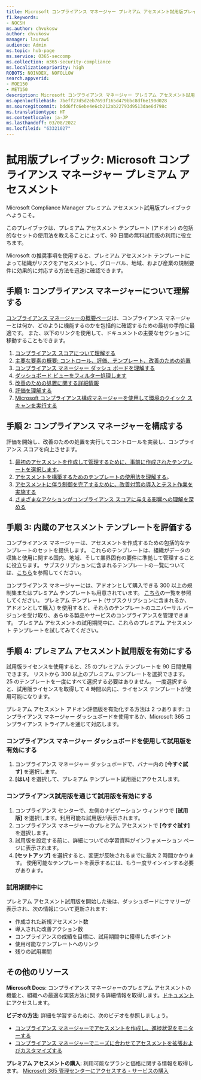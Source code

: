 ```yaml
---
title: Microsoft コンプライアンス マネージャー プレミアム アセスメント試用版プレイブック
f1.keywords:
- NOCSH
ms.author: chvukosw
author: chvukosw
manager: laurawi
audience: Admin
ms.topic: hub-page
ms.service: O365-seccomp
ms.collection: m365-security-compliance
ms.localizationpriority: high
ROBOTS: NOINDEX, NOFOLLOW
search.appverid:
- MOE150
- MET150
description: Microsoft コンプライアンス マネージャー プレミアム アセスメント試用版プレイブック。
ms.openlocfilehash: 7beff27d5d2eb7693f165d479bbc8df6e190d028
ms.sourcegitcommit: bdd6ffc6ebe4e6cb212ab22793d9513dae6d798c
ms.translationtype: HT
ms.contentlocale: ja-JP
ms.lasthandoff: 03/08/2022
ms.locfileid: "63321027"
---
```

# <a name="trial-playbook-microsoft-compliance-manager-premium-assessments"></a>試用版プレイブック: Microsoft コンプライアンス マネージャー プレミアム アセスメント

Microsoft Compliance Manager プレミアム アセスメント試用版プレイブックへようこそ。

このプレイブックは、プレミアム アセスメント テンプレート (アドオン) の包括的なセットの使用法を教えることによって、90 日間の無料試用版の利用に役立ちます。

Microsoft の推奨事項を使用すると、プレミアム アセスメント テンプレートによって組織がリスクをアセスメントし、グローバル、地域、および産業の規制要件に効果的に対応する方法を迅速に確認できます。

## <a name="step-1-get-to-know-compliance-manager"></a>手順 1: コンプライアンス マネージャーについて理解する

[コンプライアンス マネージャーの概要ページ](compliance-manager.md)は、コンプライアンス マネージャーとは何か、どのように機能するのかを包括的に確認するための最初の手段に最適です。 また、以下のリンクを使用して、ドキュメントの主要なセクションに移動することもできます。

1. [コンプライアンス スコアについて理解する](compliance-manager.md#understanding-your-compliance-score)
1. [主要な要素の概要: コントロール、評価、テンプレート、改善のための処置](compliance-manager.md#key-elements-controls-assessments-templates-improvement-actions)
1. [コンプライアンス マネージャー ダッシュ ボードを理解する](compliance-manager-setup.md#understand-the-compliance-manager-dashboard)
1. [ダッシュボード ビューをフィルター処理します](compliance-manager-setup.md#filtering-your-dashboard-view)
1. [改善のための処置に関する詳細情報](compliance-manager-setup.md#improvement-actions-page)
1. [評価を理解する](compliance-manager.md#assessments)
1. [Microsoft コンプライアンス構成マネージャーを使用して環境のクイック スキャンを実行する](compliance-manager-mcca.md)

## <a name="step-2-configure-compliance-manager"></a>手順 2: コンプライアンス マネージャーを構成する

評価を開始し、改善のための処置を実行してコントロールを実装し、コンプライアンス スコアを向上させます。

1. [最初のアセスメントを作成して管理するために、事前に作成されたテンプレートを選択します](compliance-manager-assessments.md)。
1. [アセスメントを構築するためのテンプレートの使用法を理解する](compliance-manager-templates.md)。
1. [アセスメントに伴う制御を完了するために、改善対策の導入とテスト作業を実施する](compliance-manager-improvement-actions.md)
1. [さまざまなアクションがコンプライアンス スコアに与える影響への理解を深める](compliance-score-calculation.md)

## <a name="step-3-review-included-assessment-templates"></a>手順 3: 内蔵のアセスメント テンプレートを評価する

コンプライアンス マネージャーは、アセスメントを作成するための包括的なテンプレートのセットを提供します。 これらのテンプレートは、組織がデータの収集と使用に関する国内、地域、そして業界固有の要件に準拠して管理することに役立ちます。 サブスクリプションに含まれるテンプレートの一覧については、[こちら](/office365/servicedescriptions/microsoft-365-service-descriptions/microsoft-365-tenantlevel-services-licensing-guidance/microsoft-365-security-compliance-licensing-guidance#which-assessments-are-included-by-default-free-of-cost)を参照してください。

コンプライアンス マネージャーには、アドオンとして購入できる 300 以上の規制集またはプレミアム テンプレートも用意されています。 [こちら](compliance-manager-templates-list.md#premium-templates)の一覧を参照してください。 プレミアム テンプレート (サブスクリプションに含まれるか、アドオンとして購入) を使用すると、それらのテンプレートのユニバーサル バージョンを受け取り、あらゆる製品やサービスのコンプライアンスを管理できます。 プレミアム アセスメントの試用期間中に、これらのプレミアム アセスメント テンプレートを試してみてください。

## <a name="step-4-enable-the-premium-assessment-trial"></a>手順 4: プレミアム アセスメント試用版を有効にする

試用版ライセンスを使用すると、25 のプレミアム テンプレートを 90 日間使用できます。 リストから 300 以上のプレミアム テンプレートを選択できます。 25 のテンプレートを一度にすべて選択する必要はありません。 一度選択すると、試用版ライセンスを取得して 4 時間以内に、ライセンス テンプレートが使用可能になります。

プレミアム アセスメント アドオン評価版を有効化する方法は 2 つあります: コンプライアンス マネージャー ダッシュボードを使用するか、Microsoft 365 コンプライアンス トライアルを通じて対応します。

### <a name="enable-trial-via-the-compliance-manager-dashboard"></a>コンプライアンス マネージャー ダッシュボードを使用して試用版を有効にする

1. コンプライアンス マネージャー ダッシュボードで、バナー内の **[今すぐ試す]** を選択します。
1. **[はい]** を選択して、プレミアム テンプレート試用版にアクセスします。

### <a name="enable-trial-via-the-compliance-trial"></a>コンプライアンス試用版を通じて試用版を有効にする

1. コンプライアンス センターで、左側のナビゲーション ウィンドウで **[試用版]** を選択します。利用可能な試用版が表示されます。
1. コンプライアンス マネージャーのプレミアム アセスメントで **[今すぐ試す]** を選択します。
1. 試用版を設定する前に、詳細についての学習資料がインフォメーション ページに表示されます。
1. **[セットアップ]** を選択すると、変更が反映されるまでに最大 2 時間かかります。 使用可能なテンプレートを表示するには、もう一度サインインする必要があります。

### <a name="during-the-trial"></a>試用期間中に

プレミアム アセスメント試用版を開始した後は、ダッシュボードにサマリーが表示され、次の情報について更新されます:

- 作成された新規アセスメント数
- 導入された改善アクション数
- コンプライアンスの成績を目標に、試用期間中に獲得したポイント
- 使用可能なテンプレートへのリンク
- 残りの試用期間

## <a name="additional-resources"></a>その他のリソース

**Microsoft Docs**: コンプライアンス マネージャーのプレミアム アセスメントの機能と、組織への最適な実装方法に関する詳細情報を取得します。[ドキュメント](compliance-manager-templates.md)にアクセスします。

**ビデオの方法**: 詳細を学習するために、次のビデオを参照しましょう。

- [コンプライアンス マネージャーでアセスメントを作成し、進捗状況をモニターする](https://techcommunity.microsoft.com/t5/video-hub/create-assessments-and-monitor-your-progress-with-compliance/ba-p/1687992?search-action-id=375363186777&search-result-uid=1687992)
- [コンプライアンス マネージャーでニーズに合わせてアセスメントを拡張およびカスタマイズする](https://techcommunity.microsoft.com/t5/video-hub/extend-and-customize-assessments-to-suit-your-needs-in/ba-p/1687991?search-action-id=375363186777&search-result-uid=1687991)

**プレミアム アセスメントの購入**: 利用可能なプランと価格に関する情報を取得します。 [Microsoft 365 管理センターにアクセスする - サービスの購入](https://admin.microsoft.com/#/catalog/offer-details/compliance-manager-premium-assessment-add-on/46E9BF2A-3C8D-4A69-A7E7-3DA04687636D)

